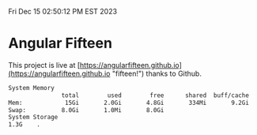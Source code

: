 Fri Dec 15 02:50:12 PM EST 2023

# Angular Fifteen


This project is live at [https://angularfifteen.github.io](https://angularfifteen.github.io "fifteen!") thanks to Github.

```bash
System Memory
               total        used        free      shared  buff/cache   available
Mem:            15Gi       2.0Gi       4.8Gi       334Mi       9.2Gi        13Gi
Swap:          8.0Gi       1.0Mi       8.0Gi
System Storage
1.3G	.
```
```bash
